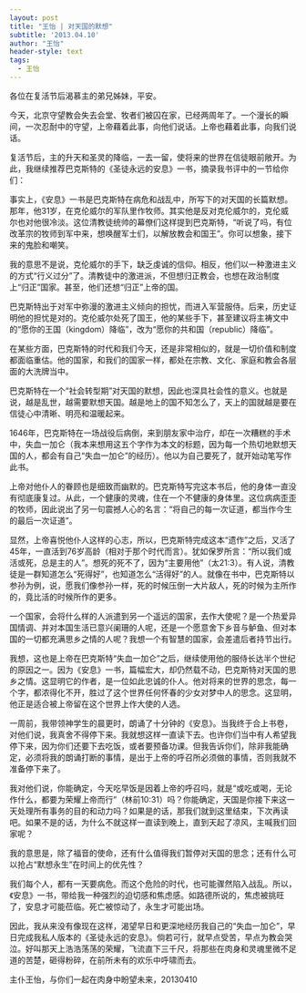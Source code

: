 ```yaml
---
layout: post
title: "王怡 | 对天国的默想"
subtitle: '2013.04.10'
author: "王怡"
header-style: text
tags:
  - 王怡
---
```

各位在复活节后渴慕主的弟兄姊妹，平安。
 
今天，北京守望教会失去会堂、牧者们被囚在家，已经两周年了。一个漫长的瞬间，一次忍耐中的守望，上帝藉着此事，向他们说话。上帝也藉着此事，向我们说话。

复活节后，主的升天和圣灵的降临，一去一留，使将来的世界在信徒眼前敞开。为此，我继续推荐巴克斯特的《圣徒永远的安息》一书，摘录我书评中的一节给你们：
 
事实上，《安息》一书是巴克斯特在病危和战乱中，所写下的对天国的长篇默想。那年，他31岁，在克伦威尔的军队里作牧师。其实他是反对克伦威尔的，克伦威尔也对他很冷淡。这位清教徒统帅的幕僚们这样提到巴克斯特，“听说了吗，有位改革宗的牧师到军中来，想唤醒军士们，以解放教会和国王”。你可以想象，接下来的鬼脸和嘲笑。
 
我的意思不是说，克伦威尔的手下，缺乏虔诚的信仰。相反，他们以一种激进主义的方式“行义过分”了。清教徒中的激进派，不但想归正教会，也想在政治制度上“归正”国家。甚至，他们还想“归正”上帝的国。

巴克斯特出于对军中弥漫的激进主义倾向的担忧，而进入军营服侍。后来，历史证明他的担忧是对的。克伦威尔处死了国王，他的某些手下，甚至建议将主祷文中的“愿你的王国（kingdom）降临”，改为“愿你的共和国（republic）降临”。
 
在某些方面，巴克斯特的时代和我们今天，还是非常相似的，就是一切价值和制度都面临重估。他的国家，和我们的国家一样，都处在宗教、文化、家庭和教会各层面的大洗牌当中。

巴克斯特在一个“社会转型期”对天国的默想，因此也深具社会性的意义。也就是说，越是乱世，越需要默想天国。越是地上的国不知怎么了，天上的国就越是要在信徒心中清晰、明亮和温暖起来。
 
1646年，巴克斯特在一场战役后病倒，来到朋友家中治疗，却在一次糟糕的手术中，失血一加仑（我本来想用这五个字作为本文的标题，因为每一个热切地默想天国的人，都会有自己“失血一加仑”的经历）。他以为自己要死了，就开始动笔写作此书。
 
上帝对他仆人的眷顾也是细致而幽默的。巴克斯特写完这本书后，他的身体一直没有彻底康复过。从此，一个健康的灵魂，住在一个不健康的身体里。这位病病歪歪的牧师，因此说出了另一句震撼人心的名言：“将自己的每一次证道，都当作今生的最后一次证道”。
 
显然，上帝喜悦他仆人这样的心志，所以，巴克斯特完成这本“遗作”之后，又活了45年，一直活到76岁高龄（相对于那个时代而言）。犹如保罗所言：“所以我们或活或死，总是主的人”。想死的死不了，因为“主要用他”（太21:3）。有人说，清教徒是一群知道怎么“死得好”，也知道怎么“活得好”的人。就像在书中，巴克斯特以参孙为例，说，愿我们像参孙一样，死的时候压倒一大片敌人，死的时候为主所作的，竟比活的时候所作的更多。
 
一个国家，会将什么样的人派遣到另一个遥远的国家，去作大使呢？是一个热爱异国情调、并对本国生活已意兴阑珊的人呢，还是一个愿意舍下乡音与鲈鱼、但对本国的一切都充满思乡之情的人呢？我想一个有智慧的国家，会差遣后者持节出行。
 
我想，这也是上帝在巴克斯特“失血一加仑”之后，继续使用他的服侍长达半个世纪的原因之一。因为《安息》一书，篇幅宏大，却仍然载不动，巴克斯特对天国的思乡之情。这显明它的作者，是一位如此忠诚的仆人。他对将来的世界的思念，每一个字，都浓得化不开，胜过了这个世界任何怀春的少女对梦中人的思念。这显明，他正是适合被上帝留在这个世界上作大使的人选。
 
一周前，我带领神学生的晨更时，朗诵了十分钟的《安息》。当我终于合上书卷，对他们说，我真舍不得停下来。我就想这样一直读下去。也许你们当中有人希望我停下来，因为你们还要下去吃饭，或者要预备功课。但我告诉你们，除非我能确定，必须将我的朗诵打断的事情，是出于上帝的呼召所必须做的事情，否则我就不准备停下来了。
 
我对他们说，你能确定，今天吃早饭是因着上帝的呼召吗，就是“或吃或喝，无论作什么，都要为荣耀上帝而行”（林前10:31）吗？你能确定，天国是你接下来这一天处理所有事务的目的和动力吗？如果是的话，那我们就到这里结束，下次再读吧。如果不是的话，为什么不就这样一直读到晚上，直到天起了凉风，主喊我们回家呢？
 
我的意思是，除了福音的使命，还有什么值得我们暂停对天国的思念；还有什么可以抢占“默想永生”在时间上的优先性？
 
我们每个人，都有一天要病危。而这个危险的时代，也可能骤然陷入战乱。所以，《安息》一书，带给我一种强烈的迫切感和焦虑感。如路德所说的，焦虑被挑旺了，安息才可能莅临。死亡被惊动了，永生才可能出场。

因此，我从来没有像现在这样，渴望早日和更深地经历我自己的“失血一加仑”，早日完成我私人版本的《圣徒永远的安息》。倘若可行，就早点受苦，早点为教会哭泣。好叫那天上浩浩荡荡的荣耀，飞流直下三千尺，将那些在肉身和灵魂里微不足道的苦楚，砸得粉碎，在前所未有的欢乐中呼啸而去。
                            
主仆王怡，与你们一起在肉身中盼望未来，20130410